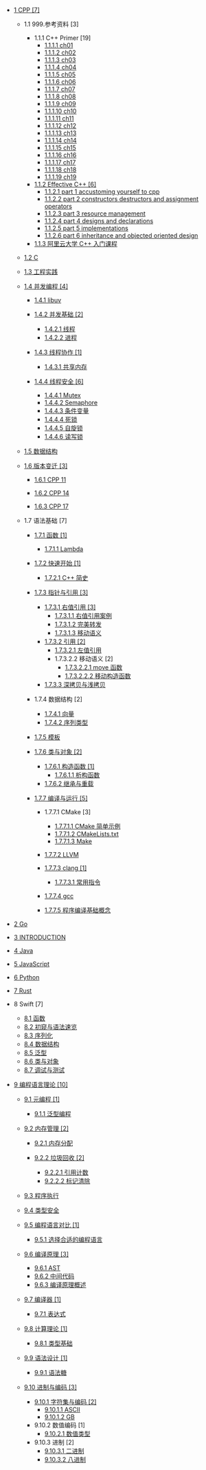   - [1 CPP [7]](/CPP/README.md)
    - 1.1 999.参考资料 [3]
      - 1.1.1 C++ Primer [19]
        - [1.1.1.1 ch01](/CPP/999.参考资料/C++%20Primer/ch01.md)
        - [1.1.1.2 ch02](/CPP/999.参考资料/C++%20Primer/ch02.md)
        - [1.1.1.3 ch03](/CPP/999.参考资料/C++%20Primer/ch03.md)
        - [1.1.1.4 ch04](/CPP/999.参考资料/C++%20Primer/ch04.md)
        - [1.1.1.5 ch05](/CPP/999.参考资料/C++%20Primer/ch05.md)
        - [1.1.1.6 ch06](/CPP/999.参考资料/C++%20Primer/ch06.md)
        - [1.1.1.7 ch07](/CPP/999.参考资料/C++%20Primer/ch07.md)
        - [1.1.1.8 ch08](/CPP/999.参考资料/C++%20Primer/ch08.md)
        - [1.1.1.9 ch09](/CPP/999.参考资料/C++%20Primer/ch09.md)
        - [1.1.1.10 ch10](/CPP/999.参考资料/C++%20Primer/ch10.md)
        - [1.1.1.11 ch11](/CPP/999.参考资料/C++%20Primer/ch11.md)
        - [1.1.1.12 ch12](/CPP/999.参考资料/C++%20Primer/ch12.md)
        - [1.1.1.13 ch13](/CPP/999.参考资料/C++%20Primer/ch13.md)
        - [1.1.1.14 ch14](/CPP/999.参考资料/C++%20Primer/ch14.md)
        - [1.1.1.15 ch15](/CPP/999.参考资料/C++%20Primer/ch15.md)
        - [1.1.1.16 ch16](/CPP/999.参考资料/C++%20Primer/ch16.md)
        - [1.1.1.17 ch17](/CPP/999.参考资料/C++%20Primer/ch17.md)
        - [1.1.1.18 ch18](/CPP/999.参考资料/C++%20Primer/ch18.md)
        - [1.1.1.19 ch19](/CPP/999.参考资料/C++%20Primer/ch19.md)
      - [1.1.2 Effective C++ [6]](/CPP/999.参考资料/Effective%20C++/README.md)
        - [1.1.2.1 part 1 accustoming yourself to cpp](/CPP/999.参考资料/Effective%20C++/part-1-accustoming-yourself-to-cpp.md)
        - [1.1.2.2 part 2 constructors destructors and assignment operators](/CPP/999.参考资料/Effective%20C++/part-2-constructors-destructors-and-assignment-operators.md)
        - [1.1.2.3 part 3 resource management](/CPP/999.参考资料/Effective%20C++/part-3-resource-management.md)
        - [1.1.2.4 part 4 designs and declarations](/CPP/999.参考资料/Effective%20C++/part-4-designs-and-declarations.md)
        - [1.1.2.5 part 5 implementations](/CPP/999.参考资料/Effective%20C++/part-5-implementations.md)
        - [1.1.2.6 part 6 inheritance and objected oriented design](/CPP/999.参考资料/Effective%20C++/part-6-inheritance-and-objected-oriented-design.md)
      - [1.1.3 阿里云大学 C++ 入门课程](/CPP/999.参考资料/阿里云大学%20C++%20入门课程/README.md)
        
    - [1.2 C](/CPP/C/README.md)
      
    - [1.3 工程实践](/CPP/工程实践/README.md)
      
    - [1.4 并发编程 [4]](/CPP/并发编程/README.md)
      - [1.4.1 libuv](/CPP/并发编程/libuv/README.md)
        
      - [1.4.2 并发基础 [2]](/CPP/并发编程/并发基础/README.md)
        - [1.4.2.1 线程](/CPP/并发编程/并发基础/线程.md)
        - [1.4.2.2 进程](/CPP/并发编程/并发基础/进程.md)
      - [1.4.3 线程协作 [1]](/CPP/并发编程/线程协作/README.md)
        - [1.4.3.1 共享内存](/CPP/并发编程/线程协作/共享内存.md)
      - [1.4.4 线程安全 [6]](/CPP/并发编程/线程安全/README.md)
        - [1.4.4.1 Mutex](/CPP/并发编程/线程安全/Mutex.md)
        - [1.4.4.2 Semaphore](/CPP/并发编程/线程安全/Semaphore.md)
        - [1.4.4.3 条件变量](/CPP/并发编程/线程安全/条件变量.md)
        - [1.4.4.4 死锁](/CPP/并发编程/线程安全/死锁.md)
        - [1.4.4.5 自旋锁](/CPP/并发编程/线程安全/自旋锁.md)
        - [1.4.4.6 读写锁](/CPP/并发编程/线程安全/读写锁.md)
    - [1.5 数据结构](/CPP/数据结构/README.md)
      
    - [1.6 版本变迁 [3]](/CPP/版本变迁/README.md)
      - [1.6.1 CPP 11](/CPP/版本变迁/CPP%2011/README.md)
        
      - [1.6.2 CPP 14](/CPP/版本变迁/CPP%2014/README.md)
        
      - [1.6.3 CPP 17](/CPP/版本变迁/CPP%2017/README.md)
        
    - 1.7 语法基础 [7]
      - [1.7.1 函数 [1]](/CPP/语法基础/函数/README.md)
        - [1.7.1.1 Lambda](/CPP/语法基础/函数/Lambda.md)
      - [1.7.2 快速开始 [1]](/CPP/语法基础/快速开始/README.md)
        - [1.7.2.1 C++ 简史](/CPP/语法基础/快速开始/C++%20简史.md)
      - [1.7.3 指针与引用 [3]](/CPP/语法基础/指针与引用/README.md)
        - [1.7.3.1 右值引用 [3]](/CPP/语法基础/指针与引用/右值引用/README.md)
          - [1.7.3.1.1 右值引用案例](/CPP/语法基础/指针与引用/右值引用/右值引用案例.md)
          - [1.7.3.1.2 完美转发](/CPP/语法基础/指针与引用/右值引用/完美转发.md)
          - [1.7.3.1.3 移动语义](/CPP/语法基础/指针与引用/右值引用/移动语义.md)
        - [1.7.3.2 引用 [2]](/CPP/语法基础/指针与引用/引用/README.md)
          - [1.7.3.2.1 左值引用](/CPP/语法基础/指针与引用/引用/左值引用.md)
          - 1.7.3.2.2 移动语义 [2]
            - [1.7.3.2.2.1 move 函数](/CPP/语法基础/指针与引用/引用/移动语义/move%20函数.md)
            - [1.7.3.2.2.2 移动构造函数](/CPP/语法基础/指针与引用/引用/移动语义/移动构造函数.md)
        - [1.7.3.3 深拷贝与浅拷贝](/CPP/语法基础/指针与引用/深拷贝与浅拷贝/README.md)
          
      - 1.7.4 数据结构 [2]
        - [1.7.4.1 向量](/CPP/语法基础/数据结构/向量.md)
        - [1.7.4.2 序列类型](/CPP/语法基础/数据结构/序列类型.md)
      - [1.7.5 模板](/CPP/语法基础/模板/README.md)
        
      - [1.7.6 类与对象 [2]](/CPP/语法基础/类与对象/README.md)
        - [1.7.6.1 构造函数 [1]](/CPP/语法基础/类与对象/构造函数/README.md)
          - [1.7.6.1.1 析构函数](/CPP/语法基础/类与对象/构造函数/析构函数.md)
        - [1.7.6.2 继承与重载](/CPP/语法基础/类与对象/继承与重载.md)
      - [1.7.7 编译与运行 [5]](/CPP/语法基础/编译与运行/README.md)
        - 1.7.7.1 CMake [3]
          - [1.7.7.1.1 CMake 简单示例](/CPP/语法基础/编译与运行/CMake/CMake%20简单示例.md)
          - [1.7.7.1.2 CMakeLists.txt](/CPP/语法基础/编译与运行/CMake/CMakeLists.txt.md)
          - [1.7.7.1.3 Make](/CPP/语法基础/编译与运行/CMake/Make.md)
        - [1.7.7.2 LLVM](/CPP/语法基础/编译与运行/LLVM/README.md)
          
        - [1.7.7.3 clang [1]](/CPP/语法基础/编译与运行/clang/README.md)
          - [1.7.7.3.1 常用指令](/CPP/语法基础/编译与运行/clang/常用指令.md)
        - [1.7.7.4 gcc](/CPP/语法基础/编译与运行/gcc.md)
        - [1.7.7.5 程序编译基础概念](/CPP/语法基础/编译与运行/程序编译基础概念.md)
  - [2 Go](/Go/README.md)
    
  - [3 INTRODUCTION](/INTRODUCTION.md)
  - [4 Java](/Java/README.md)
    
  - [5 JavaScript](/JavaScript/README.md)
    
  - [6 Python](/Python/README.md)
    
  - [7 Rust](/Rust/README.md)
    
  - 8 Swift [7]
    - [8.1 函数](/Swift/函数.md)
    - [8.2 初窥与语法速览](/Swift/初窥与语法速览.md)
    - [8.3 序列化](/Swift/序列化.md)
    - [8.4 数据结构](/Swift/数据结构.md)
    - [8.5 泛型](/Swift/泛型.md)
    - [8.6 类与对象](/Swift/类与对象.md)
    - [8.7 调试与测试](/Swift/调试与测试.md)
  - [9 编程语言理论 [10]](/编程语言理论/README.md)
    - [9.1 元编程 [1]](/编程语言理论/元编程/README.md)
      - [9.1.1 泛型编程](/编程语言理论/元编程/泛型编程.md)
    - [9.2 内存管理 [2]](/编程语言理论/内存管理/README.md)
      - [9.2.1 内存分配](/编程语言理论/内存管理/内存分配/README.md)
        
      - [9.2.2 垃圾回收 [2]](/编程语言理论/内存管理/垃圾回收/README.md)
        - [9.2.2.1 引用计数](/编程语言理论/内存管理/垃圾回收/引用计数.md)
        - [9.2.2.2 标记清除](/编程语言理论/内存管理/垃圾回收/标记清除.md)
    - [9.3 程序执行](/编程语言理论/程序执行/README.md)
      
    - [9.4 类型安全](/编程语言理论/类型安全/README.md)
      
    - [9.5 编程语言对比 [1]](/编程语言理论/编程语言对比/README.md)
      - [9.5.1 选择合适的编程语言](/编程语言理论/编程语言对比/选择合适的编程语言.md)
    - [9.6 编译原理 [3]](/编程语言理论/编译原理/README.md)
      - [9.6.1 AST](/编程语言理论/编译原理/AST.md)
      - [9.6.2 中间代码](/编程语言理论/编译原理/中间代码.md)
      - [9.6.3 编译原理概述](/编程语言理论/编译原理/编译原理概述.md)
    - [9.7 编译器 [1]](/编程语言理论/编译器/README.md)
      - [9.7.1 表达式](/编程语言理论/编译器/表达式.md)
    - [9.8 计算理论 [1]](/编程语言理论/计算理论/README.md)
      - [9.8.1 类型基础](/编程语言理论/计算理论/类型基础.md)
    - [9.9 语法设计 [1]](/编程语言理论/语法设计/README.md)
      - [9.9.1 语法糖](/编程语言理论/语法设计/语法糖.md)
    - [9.10 进制与编码 [3]](/编程语言理论/进制与编码/README.md)
      - [9.10.1 字符集与编码 [2]](/编程语言理论/进制与编码/字符集与编码/README.md)
        - [9.10.1.1 ASCII](/编程语言理论/进制与编码/字符集与编码/ASCII.md)
        - [9.10.1.2 GB](/编程语言理论/进制与编码/字符集与编码/GB.md)
      - 9.10.2 数值编码 [1]
        - [9.10.2.1 数值类型](/编程语言理论/进制与编码/数值编码/数值类型.md)
      - 9.10.3 进制 [2]
        - [9.10.3.1 二进制](/编程语言理论/进制与编码/进制/二进制.md)
        - [9.10.3.2 八进制](/编程语言理论/进制与编码/进制/八进制.md)